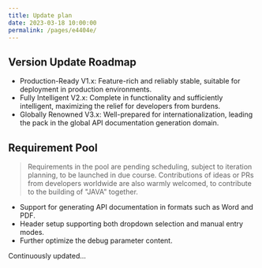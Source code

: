 ```yaml
---
title: Update plan
date: 2023-03-18 10:00:00
permalink: /pages/e4404e/
---
```


## Version Update Roadmap

- Production-Ready V1.x: Feature-rich and reliably stable, suitable for deployment in production environments.
-  Fully Intelligent V2.x: Complete in functionality and sufficiently intelligent, maximizing the relief for developers from burdens.
- Globally Renowned V3.x: Well-prepared for internationalization, leading the pack in the global API documentation generation domain.

## Requirement Pool

> Requirements in the pool are pending scheduling, subject to iteration planning, to be launched in due course. Contributions of ideas or PRs from developers worldwide are also warmly welcomed, to contribute to the building of "JAVA" together.

- Support for generating API documentation in formats such as Word and PDF.
- Header setup supporting both dropdown selection and manual entry modes.
- Further optimize the debug parameter content.

Continuously updated...